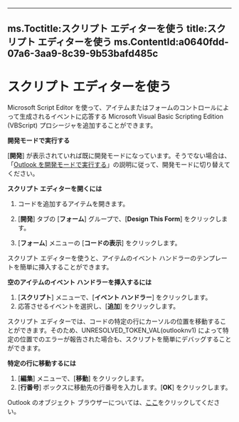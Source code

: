 

---
ms.Toctitle:スクリプト エディターを使う
title:スクリプト エディターを使う
ms.ContentId:a0640fdd-07a6-3aa9-8c39-9b53bafd485c
---
# スクリプト エディターを使う




Microsoft Script Editor を使って、アイテムまたはフォームのコントロールによって生成されるイベントに応答する Microsoft Visual Basic Scripting Edition (VBScript) プロシージャを追加することができます。



**開発モードで実行する**



[**開発**] が表示されていれば既に開発モードになっています。そうでない場合は、「[Outlook を開発モードで実行する](8f81b1ce-333d-d9be-2af7-cfc65bf15e22.md)」の説明に従って、開発モードに切り替えてください。



**スクリプト エディターを開くには**

1. コードを追加するアイテムを開きます。 

2. [**開発**] タブの [**フォーム**] グループで、[**Design This Form**] をクリックします。
3. [**フォーム**] メニューの [**コードの表示**] をクリックします。




スクリプト エディターを使うと、アイテムのイベント ハンドラーのテンプレートを簡単に挿入することができます。



**空のアイテムのイベント ハンドラーを挿入するには**

1. [**スクリプト**] メニューで、[**イベント ハンドラー**] をクリックします。
2. 応答させるイベントを選択し、[**追加**] をクリックします。




スクリプト エディターでは、コードの特定の行にカーソルの位置を移動することができます。そのため、UNRESOLVED_TOKEN_VAL(outlooknv1) によって特定の位置でのエラーが報告された場合も、スクリプトを簡単にデバッグすることができます。



**特定の行に移動するには**

1. [**編集**] メニューで、[**移動**] をクリックします。
2. [**行番号**] ボックスに移動先の行番号を入力します。[**OK**] をクリックします。




Outlook のオブジェクト ブラウザーについては、[ここ](7471bdda-d71a-0987-2924-256123037924.md)をクリックしてください。


